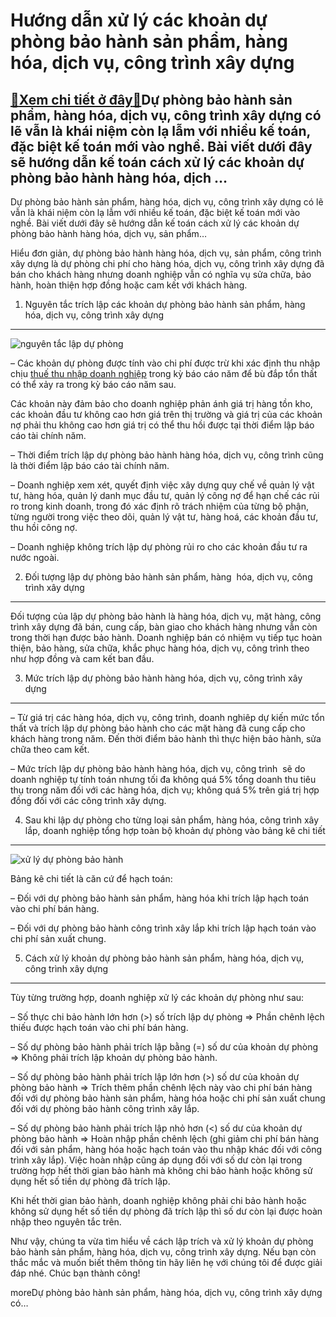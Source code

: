 Hướng dẫn xử lý các khoản dự phòng bảo hành sản phẩm, hàng hóa, dịch vụ, công trình xây dựng
============================================================================================

[:gift:Xem chi tiết ở đây:gift:](https://hddtvn.com/huong-dan-xu-ly-cac-khoan-du-phong-bao-hanh-san-pham-hang-hoa-dich-vu-cong-trinh-xay-dung/)Dự phòng bảo hành sản phẩm, hàng hóa, dịch vụ, công trình xây dựng có lẽ vẫn là khái niệm còn lạ lẫm với nhiều kế toán, đặc biệt kế toán mới vào nghề. Bài viết dưới đây sẽ hướng dẫn kế toán cách xử lý các khoản dự phòng bảo hành hàng hóa, dịch …
-----------------------------------------------------------------------------------------------------------------------------------------------------------------------------------------------------------------------------------------------------

Dự phòng bảo hành sản phẩm, hàng hóa, dịch vụ, công trình xây dựng có lẽ vẫn là khái niệm còn lạ lẫm với nhiều kế toán, đặc biệt kế toán mới vào nghề. Bài viết dưới đây sẽ hướng dẫn kế toán cách xử lý các khoản dự phòng bảo hành hàng hóa, dịch vụ, sản phẩm…


Hiểu đơn giản, dự phòng bảo hành hàng hóa, dịch vụ, sản phẩm, công trình xây dựng là dự phòng chi phí cho hàng hóa, dịch vụ, công trình xây dựng đã bán cho khách hàng nhưng doanh nghiệp vẫn có nghĩa vụ sửa chữa, bảo hành, hoàn thiện hợp đồng hoặc cam kết với khách hàng.


1. Nguyên tắc trích lập các khoản dự phòng bảo hành sản phẩm, hàng hóa, dịch vụ, công trình xây dựng
----------------------------------------------------------------------------------------------------


![nguyên tắc lập dự phòng](https://hddtvn.com/wp-content/uploads/2021/01/nghe-ke-toan-doanh-nghiep-h01_PILD.jpg)


– Các khoản dự phòng được tính vào chi phí được trừ khi xác định thu nhập chịu [thuế thu nhập doanh nghiệp](#) trong kỳ báo cáo năm để bù đắp tổn thất có thể xảy ra trong kỳ báo cáo năm sau.


Các khoản này đảm bảo cho doanh nghiệp phản ánh giá trị hàng tồn kho, các khoản đầu tư không cao hơn giá trên thị trường và giá trị của các khoản nợ phải thu không cao hơn giá trị có thể thu hồi được tại thời điểm lập báo cáo tài chính năm.


– Thời điểm trích lập dự phòng bảo hành hàng hóa, dịch vụ, công trình cũng là thời điểm lập báo cáo tài chính năm.


– Doanh nghiệp xem xét, quyết định việc xây dựng quy chế về quản lý vật tư, hàng hóa, quản lý danh mục đầu tư, quản lý công nợ để hạn chế các rủi ro trong kinh doanh, trong đó xác định rõ trách nhiệm của từng bộ phận, từng người trong việc theo dõi, quản lý vật tư, hàng hoá, các khoản đầu tư, thu hồi công nợ.


– Doanh nghiệp không trích lập dự phòng rủi ro cho các khoản đầu tư ra nước ngoài.


2. Đối tượng lập dự phòng bảo hành sản phẩm, hàng  hóa, dịch vụ, công trình xây dựng
------------------------------------------------------------------------------------


Đối tượng của lập dự phòng bảo hành là hàng hóa, dịch vụ, mặt hàng, công trình xây dựng đã bán, cung cấp, bàn giao cho khách hàng nhưng vẫn còn trong thời hạn được bảo hành. Doanh nghiệp bán có nhiệm vụ tiếp tục hoàn thiện, bảo hàng, sửa chữa, khắc phục hàng hóa, dịch vụ, công trình theo như hợp đồng và cam kết ban đầu.


3. Mức trích lập dự phòng bảo hành hàng hóa, dịch vụ, công trình xây dựng
-------------------------------------------------------------------------


– Từ giá trị các hàng hóa, dịch vụ, công trình, doanh nghiêp dự kiến mức tổn thất và trích lập dự phòng bảo hành cho các mặt hàng đã cung cấp cho khách hàng trong năm. Đến thời điểm bảo hành thì thực hiện bảo hành, sửa chữa theo cam kết.


– Mức trích lập dự phòng bảo hành hàng hóa, dịch vụ, công trình  sẽ do doanh nghiệp tự tính toán nhưng tối đa không quá 5% tổng doanh thu tiêu thụ trong năm đối với các hàng hóa, dịch vụ; không quá 5% trên giá trị hợp đồng đối với các công trình xây dựng.


4. Sau khi lập dự phòng cho từng loại sản phẩm, hàng hóa, công trình xây lắp, doanh nghiệp tổng hợp toàn bộ khoản dự phòng vào bảng kê chi tiết
-----------------------------------------------------------------------------------------------------------------------------------------------


![xử lý dự phòng bảo hành](https://hddtvn.com/wp-content/uploads/2021/01/tu-van-dich-vu-ke-toan-khai-bao-thue.jpg)


Bảng kê chi tiết là căn cứ để hạch toán:


– Đối với dự phòng bảo hành sản phẩm, hàng hóa khi trích lập hạch toán vào chi phí bán hàng.


– Đối với dự phòng bảo hành công trình xây lắp khi trích lập hạch toán vào chi phí sản xuất chung.


5. Cách xử lý khoản dự phòng bảo hành sản phẩm, hàng hóa, dịch vụ, công trình xây dựng
--------------------------------------------------------------------------------------


Tùy từng trường hợp, doanh nghiệp xử lý các khoản dự phòng như sau:


– Số thực chi bảo hành lớn hơn (>) số trích lập dự phòng => Phần chênh lệch thiếu được hạch toán vào chi phí bán hàng.


– Số dự phòng bảo hành phải trích lập bằng (=) số dư của khoản dự phòng => Không phải trích lập khoản dự phòng bảo hành.


– Số dự phòng bảo hành phải trích lập lớn hơn (>) số dư của khoản dự phòng bảo hành => Trích thêm phần chênh lệch này vào chi phí bán hàng đối với dự phòng bảo hành sản phẩm, hàng hóa hoặc chi phí sản xuất chung đối với dự phòng bảo hành công trình xây lắp.


– Số dự phòng bảo hành phải trích lập nhỏ hơn (<) số dư của khoản dự phòng bảo hành => Hoàn nhập phần chênh lệch (ghi giảm chi phí bán hàng đối với sản phẩm, hàng hóa hoặc hạch toán vào thu nhập khác đối với công trình xây lắp). Việc hoàn nhập cũng áp dụng đối với số dư còn lại trong trường hợp hết thời gian bảo hành mà không chi bảo hành hoặc không sử dụng hết số tiền dự phòng đã trích lập.


Khi hết thời gian bảo hành, doanh nghiệp không phải chi bảo hành hoặc không sử dụng hết số tiền dự phòng đã trích lập thì số dư còn lại được hoàn nhập theo nguyên tắc trên.


Như vậy, chúng ta vừa tìm hiểu về cách lập trích và xử lý khoản dự phòng bảo hành sản phẩm, hàng hóa, dịch vụ, công trình xây dựng. Nếu bạn còn thắc mắc và muốn biết thêm thông tin hãy liên hẹ với chúng tôi để được giải đáp nhé. Chúc bạn thành công!



moreDự phòng bảo hành sản phẩm, hàng hóa, dịch vụ, công trình xây dựng có…

